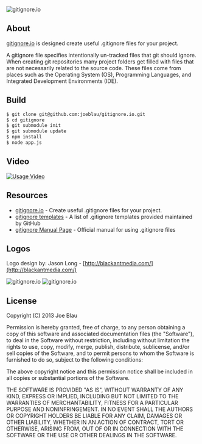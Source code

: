 ![gitignore.io](https://raw.github.com/joeblau/gitignore.io/master/public/gi/img/gitignore-logo-dark.png)

## About

[gitignore.io](http://gitignore.io/)  is designed create useful .gitignore files for your project.

A gitignore file specifies intentionally un-tracked files that git should ignore.  When creating git repositories many project folders get filled with files that are not necessarily related to the source code.  These files come from places such as the Operating System (OS), Programming Languages, and Integrated Development Environments (IDE).

## Build

```sh
$ git clone git@github.com:joeblau/gitignore.io.git
$ cd gitignore
$ git submodule init
$ git submodule update
$ npm install
$ node app.js
```

## Video
[![Usage Video](https://raw.github.com/joeblau/gitignore.io/master/public/gi/img/vimeo.png)](https://vimeo.com/70609819)

## Resources

* [gitignore.io] - Create useful .gitignore files for your project.
* [gitignore templates] - A list of .gitignore templates provided maintained by GitHub
* [gitignore Manual Page] - Official manual for using .gitignore files

## Logos

Logo design by: Jason Long - [http://blackantmedia.com/](http://blackantmedia.com/)

![gitignore.io](https://raw.github.com/joeblau/gitignore.io/master/public/gi/img/gitignore-logo-dark.png "gitignore.io dark logo")
![gitignore.io](https://raw.github.com/joeblau/gitignore.io/master/public/gi/img/gitignore-logo-light.png "gitignore.io light logo")

## License

Copyright (C) 2013 Joe Blau

Permission is hereby granted, free of charge, to any person obtaining a copy of this software and associated documentation files (the "Software"), to deal in the Software without restriction, including without limitation the rights to use, copy, modify, merge, publish, distribute, sublicense, and/or sell copies of the Software, and to permit persons to whom the Software is furnished to do so, subject to the following conditions:

The above copyright notice and this permission notice shall be included in all copies or substantial portions of the Software.

THE SOFTWARE IS PROVIDED "AS IS", WITHOUT WARRANTY OF ANY KIND, EXPRESS OR IMPLIED, INCLUDING BUT NOT LIMITED TO THE WARRANTIES OF MERCHANTABILITY, FITNESS FOR A PARTICULAR PURPOSE AND NONINFRINGEMENT. IN NO EVENT SHALL THE AUTHORS OR COPYRIGHT HOLDERS BE LIABLE FOR ANY CLAIM, DAMAGES OR OTHER LIABILITY, WHETHER IN AN ACTION OF CONTRACT, TORT OR OTHERWISE, ARISING FROM, OUT OF OR IN CONNECTION WITH THE SOFTWARE OR THE USE OR OTHER DEALINGS IN THE SOFTWARE.

  [gitignore.io]: http://gitignore.io/
  [gitignore templates]: https://github.com/github/gitignore
  [gitignore Manual Page]: http://www.kernel.org/pub/software/scm/git/docs/gitignore.html
